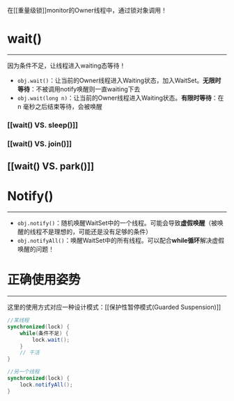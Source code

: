 在[[重量级锁]]monitor的Owner线程中，通过锁对象调用！
# wait()
---
因为条件不足，让线程进入waiting态等待！
- `obj.wait()`：让当前的Owner线程进入Waiting状态，加入WaitSet。**无限时等待**：不被调用notify唤醒则一直waiting下去
- `obj.wait(long n)`：让当前的Owner线程进入Waiting状态。**有限时等待**：在 n 毫秒之后结束等待，会被唤醒

### [[wait() VS. sleep()]]
### [[wait() VS. join()]]
## [[wait() VS. park()]]
# Notify()
---
- `obj.notify()`：随机唤醒WaitSet中的一个线程。可能会导致**虚假唤醒**（被唤醒的线程不是理想的，可能还是没有足够的条件）
- `obj.notifyAll()`：唤醒WaitSet中的所有线程。可以配合**while循环**解决虚假唤醒的问题！

# 正确使用姿势
---
这里的使用方式对应一种设计模式：[[保护性暂停模式(Guarded Suspension)]]
```java
//某线程
synchronized(lock) {
	while(条件不足) {
		lock.wait();
	}
	// 干活
}

//另一个线程
synchronized(lock) {
	lock.notifyAll();
}
```